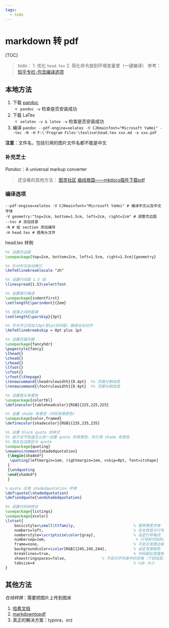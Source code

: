 ```yaml
---
tags:
  - todo
---
```


# markdown 转 pdf

[TOC]

> todo：
    1. 优化 `head.tex`
    2. 简化命令放到环境变量里（一键编译）
参考：
[知乎专栏-包含编译选项](https://zhuanlan.zhihu.com/p/444440478#:~:text=Pandoc%20%E5%B0%86%20Markdown%20%E6%96%87%E6%A1%A3%E8%BD%AC%E4%B8%BA%20PDF%20%E6%96%87%E4%BB%B6%EF%BC%8C%E5%AE%9E%E9%99%85%E4%B8%8A%E5%8C%85%E5%90%AB%E4%B8%A4%E4%B8%AA%E6%AD%A5%E9%AA%A4%EF%BC%9A%20%E7%AC%AC%E4%B8%80%E6%AD%A5%EF%BC%9A%E5%B0%86%20Markdown,pdflatex%E3%80%81xelatex%20%E6%88%96%E8%80%85%E5%85%B6%E4%BB%96%20Tex%20%E5%91%BD%E4%BB%A4%EF%BC%8C%E5%B0%86%20LaTex%20%E6%BA%90%E6%96%87%E4%BB%B6%E6%B8%B2%E6%9F%93%E4%B8%BA%20PDF%20%E6%96%87%E4%BB%B6%E3%80%82)

## 本地方法

1. 下载 [pandoc](https://www.pandoc.org/installing.html)
    - `pandoc -v` 检查是否安装成功
2. 下载 LaTex
    - `xelatex -v & latex -v` 检查是否安装成功
3. 编译 `pandoc --pdf-engine=xelatex -V CJKmainfont="Microsoft YaHei" --toc -N -H F:\'Program Files'\texlive\head.tex xxx.md -o xxx.pdf`

**注意**：文件名，包括引用的图片文件名都不能是中文

### 补充芝士

*Pandoc*：A universal markup converter

> 还没看的其他方法：
[图灵社区](https://www.ituring.com.cn/article/828)
[曲线救国——mkdocs插件下载pdf](https://www.zhihu.com/question/20849824/answer/565654864)

### 编译选项

```shell
--pdf-engine=xelatex -V CJKmainfont="Microsoft YaHei" # 编译中文以及中文字体
-V geometry:"top=2cm, bottom=1.5cm, left=2cm, right=2cm" # 调整页边距
--toc # 添加目录
-N # 给 section 添加编号
-H head.tex # 使用头文件
```

head.tex 样例

```tex
%% 设置页边距
\usepackage[top=2cm, bottom=2cm, left=1.5cm, right=1.5cm]{geometry}

%% 针对中文自动换行
\XeTeXlinebreaklocale "zh"

%% 设置行间距 1.5 倍
\linespread{1.5}\selectfont

%% 设置首行缩进
\usepackage{indentfirst}
\setlength{\parindent}{2em}

%% 段落之间的距离
\setlength{\parskip}{3pt}   

%% 字与字之间加入0pt至1pt的间距，确保左右对齐
\XeTeXlinebreakskip = 0pt plus 1pt

%% 设置页眉页脚
\usepackage{fancyhdr}
\pagestyle{fancy}
\lhead{} 
\chead{}
\rhead{}
\lfoot{}
\cfoot{}
\rfoot{\thepage}
\renewcommand{\headrulewidth}{0.4pt}  %% 页眉分割线宽
\renewcommand{\footrulewidth}{0.4pt}  %% 页脚分割线宽

%% 设置表头背景色
\usepackage{colortbl}
\definecolor{tableheadcolor}{RGB}{225,225,225}

%% 设置 shade 背景色（代码背景颜色）
\usepackage{color,framed}
\definecolor{shadecolor}{RGB}{235,235,235}

%% 设置 block quote 的样式
%% 由于还不知道怎么统一设置 quote 的背景色，先引用 shade 背景色
%% 用左右边距区分 quote
\usepackage{quoting}
\newenvironment{shadedquotation}
 {\begin{shaded*}
  \quoting[leftmargin=1em, rightmargin=1em, vskip=0pt, font=itshape]
 }
 {\endquoting
 \end{shaded*}
 }

% quote 应用 shadedquotation 环境
\def\quote{\shadedquotation}
\def\endquote{\endshadedquotation}

%% 设置代码块样式
\usepackage{listings}
\usepackage{xcolor}
\lstset{
    basicstyle=\small\ttfamily,                          % 使用等宽字体    
    numbers=left,                                        % 在左侧显示行号
    numberstyle=\scriptsize\color{gray},                 % 设定行号格式
    numbersep=1em,                                        % 行号和代码的距离
    frame=none,                                          % 不显示背景边框
    backgroundcolor=\color[RGB]{245,245,244},            % 设定背景颜色
    breaklines=true,                                     % 代码超出宽度换行
    showstringspaces=false,                % 不显示字符串中的空格（下划线显示）
    tabsize=4                                            % tab 大小
}
```


## 其他方法

*在线转换*：需要把图片上传到图床

1. [哈希文档](https://www.hashspace.cn/markdown/)
1. [markdowntopdf](https://www.markdowntopdf.com/)
1. 真正的解决方案：typora，orz